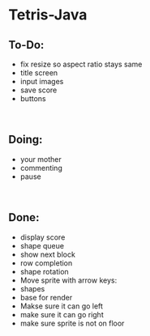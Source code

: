 # Tetris-Java

To-Do:
-
- fix resize so aspect ratio stays same
- title screen
- input images 
- save score 
- buttons


<br>

Doing:
-
- your mother
- commenting
- pause


<br>

Done: 
-
- display score
- shape queue
- show next block
- row completion
- shape rotation
- Move sprite with arrow keys:
- shapes
- base for render
- Makse sure it can go left
- make sure it can go right
- make sure sprite is not on floor
